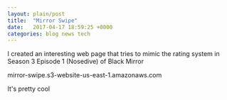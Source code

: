 ```yaml
---
layout: plain/post
title:  "Mirror Swipe"
date:   2017-04-17 18:59:25 +0000
categories: blog news tech
---
```

I created an interesting web page that tries to mimic the rating system in Season 3 Episode 1 (Nosedive) of Black Mirror

mirror-swipe.s3-website-us-east-1.amazonaws.com

It's pretty cool